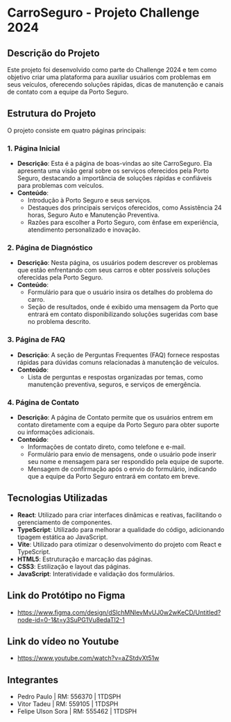 
# CarroSeguro - Projeto Challenge 2024

## Descrição do Projeto

Este projeto foi desenvolvido como parte do Challenge 2024 e tem como objetivo criar uma plataforma para auxiliar usuários com problemas em seus veículos, oferecendo soluções rápidas, dicas de manutenção e canais de contato com a equipe da Porto Seguro.

## Estrutura do Projeto

O projeto consiste em quatro páginas principais:

### 1. Página Inicial

- **Descrição**: Esta é a página de boas-vindas ao site CarroSeguro. Ela apresenta uma visão geral sobre os serviços oferecidos pela Porto Seguro, destacando a importância de soluções rápidas e confiáveis para problemas com veículos.
- **Conteúdo**:
  - Introdução à Porto Seguro e seus serviços.
  - Destaques dos principais serviços oferecidos, como Assistência 24 horas, Seguro Auto e Manutenção Preventiva.
  - Razões para escolher a Porto Seguro, com ênfase em experiência, atendimento personalizado e inovação.

### 2. Página de Diagnóstico

- **Descrição**: Nesta página, os usuários podem descrever os problemas que estão enfrentando com seus carros e obter possíveis soluções oferecidas pela Porto Seguro.
- **Conteúdo**:
  - Formulário para que o usuário insira os detalhes do problema do carro.
  - Seção de resultados, onde é exibido uma mensagem da Porto que entrará em contato disponibilizando soluções sugeridas com base no problema descrito.

### 3. Página de FAQ 

- **Descrição**: A seção de Perguntas Frequentes (FAQ) fornece respostas rápidas para dúvidas comuns relacionadas à manutenção de veículos.
- **Conteúdo**:
  - Lista de perguntas e respostas organizadas por temas, como manutenção preventiva, seguros, e serviços de emergência.

### 4. Página de Contato

- **Descrição**: A página de Contato permite que os usuários entrem em contato diretamente com a equipe da Porto Seguro para obter suporte ou informações adicionais.
- **Conteúdo**:
  - Informações de contato direto, como telefone e e-mail.
  - Formulário para envio de mensagens, onde o usuário pode inserir seu nome e mensagem para ser respondido pela equipe de suporte.
  - Mensagem de confirmação após o envio do formulário, indicando que a equipe da Porto Seguro entrará em contato em breve.

## Tecnologias Utilizadas

- **React**: Utilizado para criar interfaces dinâmicas e reativas, facilitando o gerenciamento de componentes.
- **TypeScript**: Utilizado para melhorar a qualidade do código, adicionando tipagem estática ao JavaScript.
- **Vite**: Utilizado para otimizar o desenvolvimento do projeto com React e TypeScript.
- **HTML5**: Estruturação e marcação das páginas.
- **CSS3**: Estilização e layout das páginas.
- **JavaScript**: Interatividade e validação dos formulários.

## Link do Protótipo no Figma

- https://www.figma.com/design/dSlchMNlevMvUJ0w2wKeCD/Untitled?node-id=0-1&t=y3SuPG1Vu8edaTI2-1

## Link do vídeo no Youtube

- https://www.youtube.com/watch?v=aZStdvXt51w

## Integrantes

- Pedro Paulo       | RM: 556370  | 1TDSPH
- Vitor Tadeu       | RM: 559105  | 1TDSPH
- Felipe Ulson Sora | RM: 555462  | 1TDSPH
